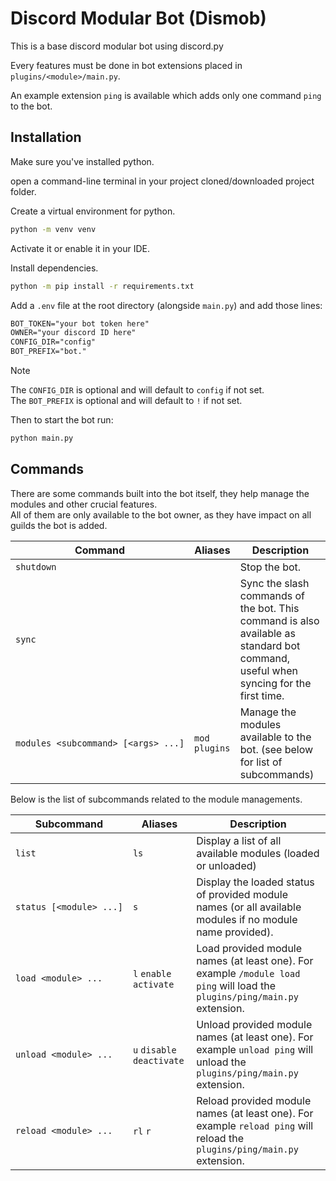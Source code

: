 # Discord Modular Bot (Dismob)

This is a base discord modular bot using discord.py

Every features must be done in bot extensions placed in `plugins/<module>/main.py`.

An example extension `ping` is available which adds only one command `ping` to the bot.

## Installation

Make sure you've installed python.

open a command-line terminal in your project cloned/downloaded project folder.

Create a virtual environment for python.

```cmd
python -m venv venv
```

Activate it or enable it in your IDE.

Install dependencies.

```cmd
python -m pip install -r requirements.txt
```

Add a `.env` file at the root directory (alongside `main.py`) and add those lines:

```txt
BOT_TOKEN="your bot token here"
OWNER="your discord ID here"
CONFIG_DIR="config"
BOT_PREFIX="bot."
```

> [!NOTE]
> The `CONFIG_DIR` is optional and will default to `config` if not set.  
> The `BOT_PREFIX` is optional and will default to `!` if not set.

Then to start the bot run:

```cmd
python main.py
```

## Commands

There are some commands built into the bot itself, they help manage the modules and other crucial features.  
All of them are only available to the bot owner, as they have impact on all guilds the bot is added.

Command | Aliases | Description
--- | --- | ---
`shutdown` | | Stop the bot.
`sync` | | Sync the slash commands of the bot. This command is also available as standard bot command, useful when syncing for the first time.
`modules <subcommand> [<args> ...]` | `mod` `plugins` | Manage the modules available to the bot. (see below for list of subcommands)

Below is the list of subcommands related to the module managements.  

Subcommand | Aliases | Description
--- | --- | ---
`list` | `ls` | Display a list of all available modules (loaded or unloaded)
`status [<module> ...]` | `s` | Display the loaded status of provided module names (or all available modules if no module name provided).
`load <module> ...` | `l` `enable` `activate` | Load provided module names (at least one). For example `/module load ping` will load the `plugins/ping/main.py` extension.
`unload <module> ...` | `u` `disable` `deactivate` | Unload provided module names (at least one). For example `unload ping` will unload the `plugins/ping/main.py` extension.
`reload <module> ...` | `rl` `r` | Reload provided module names (at least one). For example `reload ping` will reload the `plugins/ping/main.py` extension.

